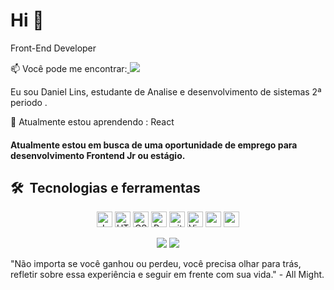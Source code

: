 # Hi 👋 </h1> 


Front-End Developer


📫 Você pode me encontrar:<a href="https://www.linkedin.com/in/daniel-lins-6a554a1a0/"  target="_blank" >
  <img src="https://img.shields.io/badge/LinkedIn-0077B5?style=for-the-badge&logo=linkedin&logoColor=white"/>
</a>
<p> Eu sou Daniel Lins,  estudante de Analise e desenvolvimento de sistemas 2ª periodo . </p>
<p> 
🌱 Atualmente estou aprendendo : React
  
  
 #### Atualmente estou em busca de uma oportunidade de emprego para desenvolvimento Frontend Jr ou estágio.





## 🛠  Tecnologias e ferramentas
<p align="center">
<img src="https://img.shields.io/badge/JavaScript-282C34?logo=javascript&logoColor=F7DF1E" alt="JavaScript logo" title="JavaScript" height="25" />
<img src="https://img.shields.io/badge/HTML5-282C34?logo=html5&logoColor=E34F26" alt="HTML5 logo" title="HTML5" height="25" />
<img src="https://img.shields.io/badge/CSS3-282C34?logo=css3&logoColor=1572B6" alt="CSS3 logo" title="CSS3" height="25" />
<img src="https://img.shields.io/badge/React-282C34?logo=react&logoColor=61DAFB" alt="React logo" title="React.js / React Native" height="25" />
<img src="https://img.shields.io/badge/git-282C34?logo=git&logoColor=F05032" alt="git logo" title="git" height="25" />
<img src="https://img.shields.io/badge/VS%20Code-282C34?logo=visual-studio-code&logoColor=007ACC" alt="Visual Studio Code logo" title="Visual Studio Code" height="25" />
 <img src="https://img.shields.io/badge/bootstrap%20-%23563D7C.svg?&style=for-the-badge&logo=bootstrap&logoColor=white" height="25"/>
 <img src="https://img.shields.io/badge/-GitHub-181717?style=flat-square&logo=github" height="25"/>
</p>


 <p align = "center">
  <img src = "https://github-readme-stats.vercel.app/api?username=Daniel-lins&show_icons=true&theme=tokyonight&line_height=27">
  <img src = "https://github-readme-stats.vercel.app/api/top-langs/?username=Daniel-lins&hide=css,java,html&theme=tokyonight">
</p>

  <p>"Não importa se você ganhou ou perdeu, você precisa olhar para trás, refletir sobre essa experiência e seguir em frente com sua vida."
- All Might.</p>

<!-- 
<p>" Se sentir que chegou ao seu limite, lembre-se do motivo pelo qual você cerra os punhos, lembre-se porque resolveu trilhar este caminho e permita que essa memória o carregue além de seus limites." - All Might </p>


Here are some ideas to get you started:

- 🔭 I’m currently working on ...
- 🌱 I’m currently learning ...
- 👯 I’m looking to collaborate on ...
- 🤔 I’m looking for help with ...
- 💬 Ask me about ...
- 📫 How to reach me: ...
- 😄 Pronouns: ...
- ⚡ Fun fact: ...
-->
